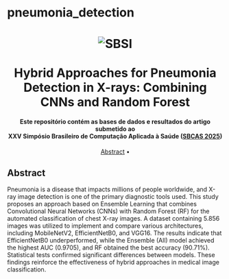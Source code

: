 # pneumonia_detection

<h1 align="center">
  <img align="center" alt="SBSI"> <br>
  <br>
   Hybrid Approaches for Pneumonia Detection in X-rays: Combining CNNs and Random Forest
  <br>
</h1>

<h4 align="center">Este repositório contém as bases de dados e resultados do artigo submetido ao <br> XXV Simpósio Brasileiro de Computação Aplicada à Saúde (<a href="https://www.sbcas2025.com/">SBCAS 2025</a>)</h4>

<p align="center">
  <a href="#abstract">Abstract</a> •
  <!-- <a href="#overview">Overview</a> •
  <a href="#conteúdo">Conteúdo</a> • -->
  <!-- <a href="#autores">Autores</a> -->
</p>

## Abstract

Pneumonia is a disease that impacts millions of people worldwide, and X-ray image detection is one of the primary diagnostic tools used. This study proposes an approach based on Ensemble Learning that combines Convolutional Neural Networks (CNNs) with Random Forest (RF) for the automated classification of chest X-ray images. A dataset containing 5.856 images was utilized to implement and compare various architectures, including MobileNetV2, EfficientNetB0, and VGG16. The results indicate that EfficientNetB0 underperformed, while the Ensemble (All) model achieved the highest AUC (0.9705), and RF obtained the best accuracy (90.71%). Statistical tests confirmed significant differences between models. These findings reinforce the effectiveness of hybrid approaches in medical image classification.